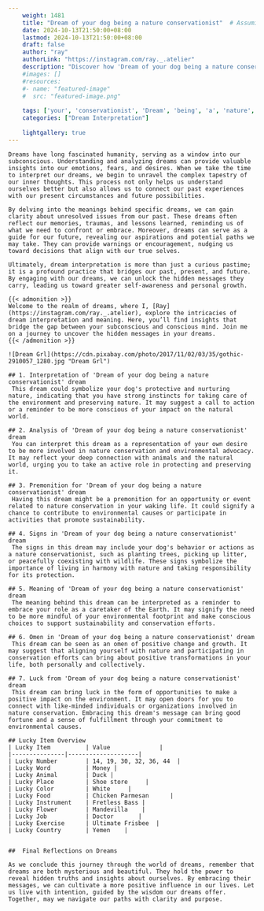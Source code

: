 ```yaml
---
    weight: 1481
    title: "Dream of your dog being a nature conservationist"  # Assuming 'title' column exists
    date: 2024-10-13T21:50:00+08:00
    lastmod: 2024-10-13T21:50:00+08:00
    draft: false
    author: "ray"
    authorLink: "https://instagram.com/ray._.atelier"
    description: "Discover how 'Dream of your dog being a nature conservationist' can interpret your future and uncover its significant meanings in your life."
    #images: []
    #resources:
    #- name: "featured-image"
    #  src: "featured-image.png"
    
    tags: ['your', 'conservationist', 'Dream', 'being', 'a', 'nature', 'of', 'dog']
    categories: ["Dream Interpretation"]
    
    lightgallery: true
---
```

    
    Dreams have long fascinated humanity, serving as a window into our subconscious. Understanding and analyzing dreams can provide valuable insights into our emotions, fears, and desires. When we take the time to interpret our dreams, we begin to unravel the complex tapestry of our inner thoughts. This process not only helps us understand ourselves better but also allows us to connect our past experiences with our present circumstances and future possibilities.
    
    By delving into the meanings behind specific dreams, we can gain clarity about unresolved issues from our past. These dreams often reflect our memories, traumas, and lessons learned, reminding us of what we need to confront or embrace. Moreover, dreams can serve as a guide for our future, revealing our aspirations and potential paths we may take. They can provide warnings or encouragement, nudging us toward decisions that align with our true selves.
    
    Ultimately, dream interpretation is more than just a curious pastime; it is a profound practice that bridges our past, present, and future. By engaging with our dreams, we can unlock the hidden messages they carry, leading us toward greater self-awareness and personal growth.
    
    {{< admonition >}}
    Welcome to the realm of dreams, where I, [Ray](https://instagram.com/ray._.atelier), explore the intricacies of dream interpretation and meaning. Here, you’ll find insights that bridge the gap between your subconscious and conscious mind. Join me on a journey to uncover the hidden messages in your dreams.
    {{< /admonition >}}
    
    ![Dream Grl](https://cdn.pixabay.com/photo/2017/11/02/03/35/gothic-2910057_1280.jpg "Dream Grl")
    
    ## 1. Interpretation of 'Dream of your dog being a nature conservationist' dream
     This dream could symbolize your dog's protective and nurturing nature, indicating that you have strong instincts for taking care of the environment and preserving nature. It may suggest a call to action or a reminder to be more conscious of your impact on the natural world.
    
    ## 2. Analysis of 'Dream of your dog being a nature conservationist' dream
     You can interpret this dream as a representation of your own desire to be more involved in nature conservation and environmental advocacy. It may reflect your deep connection with animals and the natural world, urging you to take an active role in protecting and preserving it.
    
    ## 3. Premonition for 'Dream of your dog being a nature conservationist' dream
     Having this dream might be a premonition for an opportunity or event related to nature conservation in your waking life. It could signify a chance to contribute to environmental causes or participate in activities that promote sustainability.
    
    ## 4. Signs in 'Dream of your dog being a nature conservationist' dream
     The signs in this dream may include your dog's behavior or actions as a nature conservationist, such as planting trees, picking up litter, or peacefully coexisting with wildlife. These signs symbolize the importance of living in harmony with nature and taking responsibility for its protection.
    
    ## 5. Meaning of 'Dream of your dog being a nature conservationist' dream
     The meaning behind this dream can be interpreted as a reminder to embrace your role as a caretaker of the Earth. It may signify the need to be more mindful of your environmental footprint and make conscious choices to support sustainability and conservation efforts.
    
    ## 6. Omen in 'Dream of your dog being a nature conservationist' dream
     This dream can be seen as an omen of positive change and growth. It may suggest that aligning yourself with nature and participating in conservation efforts can bring about positive transformations in your life, both personally and collectively.
    
    ## 7. Luck from 'Dream of your dog being a nature conservationist' dream
     This dream can bring luck in the form of opportunities to make a positive impact on the environment. It may open doors for you to connect with like-minded individuals or organizations involved in nature conservation. Embracing this dream's message can bring good fortune and a sense of fulfillment through your commitment to environmental causes.
    
    ## Lucky Item Overview
    | Lucky Item          | Value              |
    |---------------|--------------------|
    | Lucky Number        | 14, 19, 30, 32, 36, 44  |
    | Lucky Word          | Money |
    | Lucky Animal        | Duck |
    | Lucky Place         | Shoe store     |
    | Lucky Color         | White     |
    | Lucky Food          | Chicken Parmesan      |
    | Lucky Instrument    | Fretless Bass |
    | Lucky Flower        | Mandevilla    |
    | Lucky Job           | Doctor       |
    | Lucky Exercise      | Ultimate Frisbee  |
    | Lucky Country       | Yemen    |
    
    
    ##  Final Reflections on Dreams
    
    As we conclude this journey through the world of dreams, remember that dreams are both mysterious and beautiful. They hold the power to reveal hidden truths and insights about ourselves. By embracing their messages, we can cultivate a more positive influence in our lives. Let us live with intention, guided by the wisdom our dreams offer. Together, may we navigate our paths with clarity and purpose.
    